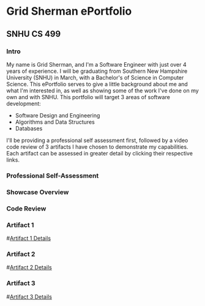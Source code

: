 # Grid Sherman ePortfolio
## SNHU CS 499

### Intro
My name is Grid Sherman, and I'm a Software Engineer with just over 4 years of experience. I will be graduating from Southern New Hampshire University (SNHU) in March, with a Bachelor's of Science in Computer Science. This ePortfolio serves to give a little background about me and what I'm interested in, as well as showing some of the work I've done on my own and with SNHU.
This portfolio will target 3 areas of software development:

- Software Design and Engineering
- Algorithms and Data Structures
- Databases

I'll be providing a professional self assessment first, followed by a video code review of 3 artifacts I have chosen to demonstrate my capabilities. Each artifact can be assessed in greater detail by clicking their respective links.

### Professional Self-Assessment

### Showcase Overview

### Code Review

### Artifact 1
#[Artifact 1 Details](artifact1.md)

### Artifact 2 
#[Artifact 2 Details](artifact2.md)

### Artifact 3
#[Artifact 3 Details](artifact3.md)
